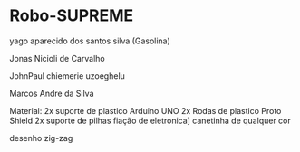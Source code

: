 # Robo-SUPREME

yago aparecido dos santos silva (Gasolina)

Jonas Nicioli de Carvalho 

JohnPaul chiemerie uzoeghelu

Marcos Andre da Silva

Material: 
2x suporte de plastico 
Arduino UNO
2x Rodas de plastico
Proto Shield 
2x suporte de pilhas
fiação de eletronica]
canetinha de qualquer cor

desenho zig-zag

